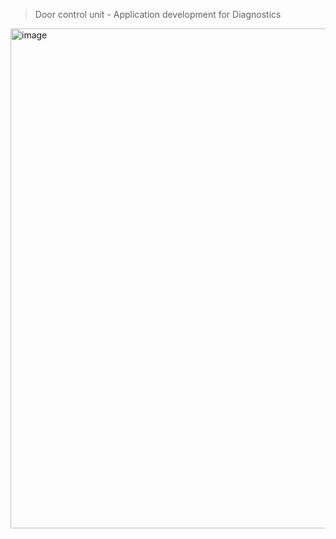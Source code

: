 > Door control unit - Application development for Diagnostics


<img width="800" alt="image" src="https://github.com/user-attachments/assets/fd6c4f8e-a05f-4861-83c3-9b7f85221738">
